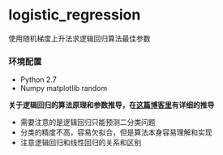 # logistic_regression
使用随机梯度上升法求逻辑回归算法最佳参数


### 环境配置
- Python 2.7
- Numpy matplotlib random

**关于逻辑回归的算法原理和参数推导，在[这篇博客里](http://www.jianshu.com/users/71498a100480)有详细的推导**
- 需要注意的是逻辑回归只能预测二分类问题
- 分类的精度不高，容易欠拟合，但是算法本身容易理解和实现
- 注意逻辑回归和线性回归的关系和区别
